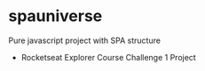 # spauniverse
Pure javascript project with SPA structure

* Rocketseat Explorer Course Challenge 1 Project
